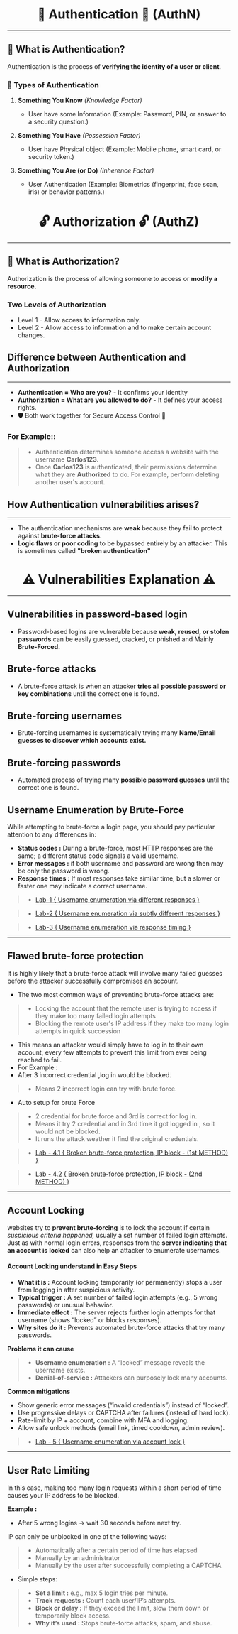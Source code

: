 <h1 align="center">🔐 Authentication 🔐 (AuthN)</h1>

---

## 📖 What is Authentication?
Authentication is the process of **verifying the identity of a user or client**.  

### 🧩 Types of Authentication

1. **Something You Know** *(Knowledge Factor)*  
   - User have some Information (Example: Password, PIN, or answer to a security question.)  

2. **Something You Have** *(Possession Factor)*  
   - User have Physical object (Example: Mobile phone, smart card, or security token.)  

3. **Something You Are (or Do)** *(Inherence Factor)*  
   - User Authentication (Example: Biometrics (fingerprint, face scan, iris) or behavior patterns.)

<h1 align="center">🔓 Authorization 🔓 (AuthZ)</h1>

---

## 📖 What is Authorization?
Authorization is the process of allowing someone to access or **modify a resource.**

### Two Levels of Authorization
- Level 1 - Allow access to information only. 
- Level 2 - Allow access to information and to make certain account changes.

## Difference between Authentication and Authorization

---
 - **Authentication = Who are you?**  - It confirms your identity
 - **Authorization = What are you allowed to do?**  - It defines your access rights.
 - 🛡️ Both work together for Secure Access Control 🔐


### For Example::
> - Authentication determines someone access a website with the username **Carlos123.**
> - Once **Carlos123** is authenticated, their permissions determine what they are **Authorized** to do. For example, perform deleting another user's account.

## How Authentication vulnerabilities arises?

---

- The authentication mechanisms are **weak** because they fail to protect against **brute-force attacks.**
- **Logic flaws or poor coding** to be bypassed entirely by an attacker. This is sometimes called **"broken authentication"**

<h1 align="center">⚠️ Vulnerabilities Explanation ⚠️</h1>

---

## Vulnerabilities in password-based login
- Password-based logins are vulnerable because **weak, reused, or stolen passwords** can be easily guessed, cracked, or phished and Mainly **Brute-Forced.**

## Brute-force attacks
- A brute-force attack is when an attacker **tries all possible password or key combinations** until the correct one is found.

## Brute-forcing usernames
- Brute-forcing usernames is systematically trying many **Name/Email guesses to discover which accounts exist.**

## Brute-forcing passwords
- Automated process of trying many **possible password guesses** until the correct one is found.

## Username Enumeration by Brute-Force
While attempting to brute-force a login page, you should pay particular attention to any differences in:

- **Status codes :** During a brute-force, most HTTP responses are the same; a different status code signals a valid username.
- **Error messages :** if both username and password are wrong then may be only the password is wrong.
- **Response times :** If most responses take similar time, but a slower or faster one may indicate a correct username.

> - [Lab-1 { Username enumeration via different responses }](https://github.com/Nikunj-Sahani/BSCP..-..BurpSuite-Certified-Practitioner/tree/main/Stage-1.%20Apprentice%20Labs#lab-1-username-enumeration-via-different-responses)

> - [Lab-2 { Username enumeration via subtly different responses }](https://github.com/Nikunj-Sahani/BSCP..-..BurpSuite-Certified-Practitioner/tree/main/Stage-1.%20Apprentice%20Labs#lab-2-username-enumeration-via-subtly-different-responses)

> - [Lab-3 { Username enumeration via response timing }](https://github.com/Nikunj-Sahani/BSCP..-..BurpSuite-Certified-Practitioner/tree/main/Stage-1.%20Apprentice%20Labs#lab-2-username-enumeration-via-subtly-different-responses)

---

## Flawed brute-force protection
It is highly likely that a brute-force attack will involve many failed guesses before the attacker successfully compromises an account. 

- The two most common ways of preventing brute-force attacks are:
> - Locking the account that the remote user is trying to access if they make too many failed login attempts
> - Blocking the remote user's IP address if they make too many login attempts in quick succession

- This means an attacker would simply have to log in to their own account, every few attempts to prevent this limit from ever being reached to fail.
- For Example :
- After 3 incorrect credential ,log in would be blocked.
> - Means 2 incorrect login can try with brute force.
- Auto setup for brute Force
> - 2 credential for brute force and 3rd is correct for log in.
> - Means it try 2 credential and in 3rd time it got logged in , so it would not be blocked.
> - It runs the attack weather it find the original credentials.

> - [ Lab - 4.1 { Broken brute-force protection, IP block - (1st METHOD) }](https://github.com/Nikunj-Sahani/BSCP..-..BurpSuite-Certified-Practitioner/edit/main/Stage-2.%20Practitioner%20Labs/PRACTITIONERLAB.md#lab--41---practitioner-)

> - [ Lab - 4.2 { Broken brute-force protection, IP block - (2nd METHOD) }](https://github.com/Nikunj-Sahani/BSCP..-..BurpSuite-Certified-Practitioner/edit/main/Stage-2.%20Practitioner%20Labs/PRACTITIONERLAB.md#lab--42---practitioner-)

---
## Account Locking
websites try to **prevent brute-forcing** is to lock the account if certain *suspicious criteria happened,* usually a set number of failed login attempts. 
Just as with normal login errors, responses from the **server indicating that an account is locked** can also help an attacker to enumerate usernames.

#### Account Locking understand in Easy Steps
- **What it is :** Account locking temporarily (or permanently) stops a user from logging in after suspicious activity.
- **Typical trigger :** A set number of failed login attempts (e.g., 5 wrong passwords) or unusual behavior.
- **Immediate effect :** The server rejects further login attempts for that username (shows “locked” or blocks responses).
- **Why sites do it :** Prevents automated brute-force attacks that try many passwords.

**Problems it can cause**

 > - **Username enumeration :** A “locked” message reveals the username exists.
 >  - **Denial-of-service :** Attackers can purposely lock many accounts.

**Common mitigations**
- Show generic error messages (“invalid credentials”) instead of “locked”.
- Use progressive delays or CAPTCHA after failures (instead of hard lock).
- Rate-limit by IP + account, combine with MFA and logging.
- Allow safe unlock methods (email link, timed cooldown, admin review).

> - [ Lab - 5 { Username enumeration via account lock }](https://github.com/Nikunj-Sahani/BSCP..-..BurpSuite-Certified-Practitioner/edit/main/Stage-2.%20Practitioner%20Labs/PRACTITIONERLAB.md#lab--5---practitioner-)

---
## User Rate Limiting
In this case, making too many login requests within a short period of time causes your IP address to be blocked.

**Example :**
- After 5 wrong logins → wait 30 seconds before next try.

IP can only be unblocked in one of the following ways:
> - Automatically after a certain period of time has elapsed
> - Manually by an administrator
> - Manually by the user after successfully completing a CAPTCHA

- Simple steps:
> - **Set a limit :** e.g., max 5 login tries per minute.
> - **Track requests :** Count each user/IP’s attempts.
> - **Block or delay :** If they exceed the limit, slow them down or temporarily block access.
> - **Why it’s used :** Stops brute-force attacks, spam, and abuse.
